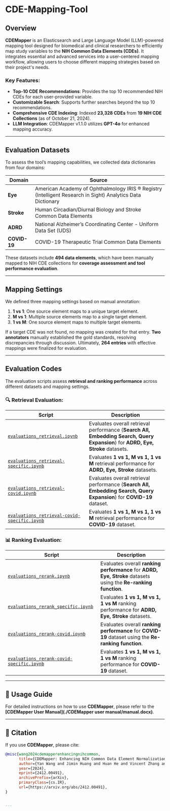 # CDE-Mapping-Tool

## Overview

**CDEMapper** is an Elasticsearch and Large Language Model (LLM)-powered mapping tool designed for biomedical and clinical researchers to efficiently map study variables to the **NIH Common Data Elements (CDEs)**. It integrates essential and advanced services into a user-centered mapping workflow, allowing users to choose different mapping strategies based on their project's needs.  

### Key Features:
- **Top-10 CDE Recommendations**: Provides the top 10 recommended NIH CDEs for each user-provided variable.
- **Customizable Search**: Supports further searches beyond the top 10 recommendations.
- **Comprehensive CDE Indexing**: Indexed **23,328 CDEs** from **19 NIH CDE Collections** (as of October 21, 2024).
- **LLM Integration**: CDEMapper v1.1.0 utilizes **GPT-4o** for enhanced mapping accuracy.

---

## Evaluation Datasets

To assess the tool’s mapping capabilities, we collected data dictionaries from four domains:

| **Domain**  | **Source**  |
|------------|------------|
| **Eye** | American Academy of Ophthalmology IRIS ® Registry (Intelligent Research in Sight) Analytics Data Dictionary |
| **Stroke** | Human Circadian/Diurnal Biology and Stroke Common Data Elements |
| **ADRD** | National Alzheimer’s Coordinating Center - Uniform Data Set (UDS) |
| **COVID-19** | COVID-19 Therapeutic Trial Common Data Elements |

These datasets include **494 data elements**, which have been manually mapped to NIH CDE collections for **coverage assessment and tool performance evaluation**.

---

## Mapping Settings

We defined three mapping settings based on manual annotation:

1. **1 vs 1**: One source element maps to a unique target element.
2. **M vs 1**: Multiple source elements map to a single target element.
3. **1 vs M**: One source element maps to multiple target elements.

If a target CDE was not found, no mapping was created for that entry. **Two annotators** manually established the gold standards, resolving discrepancies through discussion. Ultimately, **264 entries** with effective mappings were finalized for evaluation.

---

## Evaluation Codes

The evaluation scripts assess **retrieval and ranking performance** across different datasets and mapping settings.

### 🔍 Retrieval Evaluation:
| Script | Description |
|--------|------------|
| [`evaluations_retrieval.ipynb`](./EvaluationCode/evaluations_retrieval.ipynb) | Evaluates overall retrieval performance (**Search All, Embedding Search, Query Expansion**) for **ADRD, Eye, Stroke** datasets. |
| [`evaluations_retrieval-specific.ipynb`](./EvaluationCode/evaluations_retrieval-specific.ipynb) | Evaluates **1 vs 1, M vs 1, 1 vs M** retrieval performance for **ADRD, Eye, Stroke** datasets. |
| [`evaluations_retrieval-covid.ipynb`](./EvaluationCode/evaluations_retrieval-covid.ipynb) | Evaluates overall retrieval performance (**Search All, Embedding Search, Query Expansion**) for **COVID-19** dataset. |
| [`evaluations_retrieval-covid-specific.ipynb`](./EvaluationCode/evaluations_retrieval-covid-specific.ipynb) | Evaluates **1 vs 1, M vs 1, 1 vs M** retrieval performance for **COVID-19** dataset. |

### 📊 Ranking Evaluation:
| Script | Description |
|--------|------------|
| [`evaluations_rerank.ipynb`](./EvaluationCode/evaluations_rerank.ipynb) | Evaluates overall **ranking performance** for **ADRD, Eye, Stroke** datasets using the **Re-ranking function**. |
| [`evaluations_rerank_specific.ipynb`](./EvaluationCode/evaluations_rerank_specific.ipynb) | Evaluates **1 vs 1, M vs 1, 1 vs M** ranking performance for **ADRD, Eye, Stroke** datasets. |
| [`evaluations_rerank-covid.ipynb`](./EvaluationCode/evaluations_rerank-covid.ipynb) | Evaluates overall **ranking performance** for **COVID-19** dataset using the **Re-ranking function**. |
| [`evaluations_rerank-covid-specific.ipynb`](./EvaluationCode/evaluations_rerank-covid-specific.ipynb) | Evaluates **1 vs 1, M vs 1, 1 vs M** ranking performance for **COVID-19** dataset. |

---

## 📖 Usage Guide

For detailed instructions on how to use **CDEMapper**, please refer to the **[CDEMapper User Manual](./CDEMapper user manual/manual.docx)**.

---

## 📄 Citation

If you use **CDEMapper**, please cite:

```bibtex
@misc{wang2024cdemapperenhancingnihcommon,
      title={CDEMapper: Enhancing NIH Common Data Element Normalization using Large Language Models}, 
      author={Yan Wang and Jimin Huang and Huan He and Vincent Zhang and Yujia Zhou and Xubing Hao and Pritham Ram and Lingfei Qian and Qianqian Xie and Ruey-Ling Weng and Fongci Lin and Yan Hu and Licong Cui and Xiaoqian Jiang and Hua Xu and Na Hong},
      year={2024},
      eprint={2412.00491},
      archivePrefix={arXiv},
      primaryClass={cs.IR},
      url={https://arxiv.org/abs/2412.00491}, 
}


---

